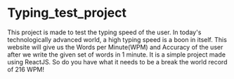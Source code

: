 # Typing_test_project
This project is made to test the typing speed of the user. In today's technologically advanced world, a high typing speed is a boon in itself. 
This website will give us the Words per Minute(WPM) and Accuracy of the user after we write the given set of words in 1 minute. 
It is a simple project made using ReactJS. So do you have what it needs to be a break the world record of 216 WPM!

